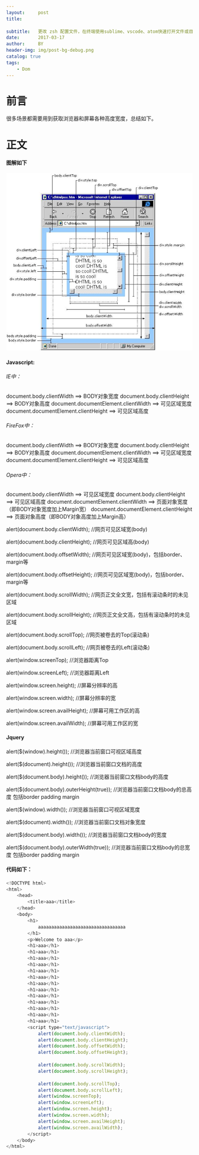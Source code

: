 ```yaml
---
layout:     post
title:      

subtitle:   更改 zsh 配置文件，在终端使用sublime、vscode、atom快速打开文件或目录
date:       2017-03-17
author:     BY
header-img: img/post-bg-debug.png
catalog: true
tags:
    - Dom
---
```


# 前言

 很多场景都需要用到获取浏览器和屏幕各种高度宽度，总结如下。

# 正文
#### 图解如下
![](img/116165-20160630110328843-2101737128.png)
	
#### Javascript:

###### IE中：
document.body.clientWidth ==> BODY对象宽度
document.body.clientHeight ==> BODY对象高度
document.documentElement.clientWidth ==> 可见区域宽度
document.documentElement.clientHeight ==> 可见区域高度
###### FireFox中：
document.body.clientWidth ==> BODY对象宽度
document.body.clientHeight ==> BODY对象高度
document.documentElement.clientWidth ==> 可见区域宽度
document.documentElement.clientHeight ==> 可见区域高度
###### Opera中：
document.body.clientWidth ==> 可见区域宽度
document.body.clientHeight ==> 可见区域高度
document.documentElement.clientWidth ==> 页面对象宽度（即BODY对象宽度加上Margin宽）
document.documentElement.clientHeight ==> 页面对象高度（即BODY对象高度加上Margin高）

 

 

alert(document.body.clientWidth);        //网页可见区域宽(body)

alert(document.body.clientHeight);       //网页可见区域高(body)

alert(document.body.offsetWidth);       //网页可见区域宽(body)，包括border、margin等

alert(document.body.offsetHeight);      //网页可见区域宽(body)，包括border、margin等

alert(document.body.scrollWidth);        //网页正文全文宽，包括有滚动条时的未见区域

alert(document.body.scrollHeight);       //网页正文全文高，包括有滚动条时的未见区域

alert(document.body.scrollTop);           //网页被卷去的Top(滚动条)

alert(document.body.scrollLeft);           //网页被卷去的Left(滚动条)

alert(window.screenTop);                     //浏览器距离Top

alert(window.screenLeft);                     //浏览器距离Left

alert(window.screen.height);                //屏幕分辨率的高

alert(window.screen.width);                 //屏幕分辨率的宽

alert(window.screen.availHeight);          //屏幕可用工作区的高

alert(window.screen.availWidth);           //屏幕可用工作区的宽


#### Jquery

alert($(window).height());                           //浏览器当前窗口可视区域高度

alert($(document).height());                        //浏览器当前窗口文档的高度

alert($(document.body).height());                //浏览器当前窗口文档body的高度

alert($(document.body).outerHeight(true));  //浏览器当前窗口文档body的总高度 包括border padding margin

alert($(window).width());                            //浏览器当前窗口可视区域宽度

alert($(document).width());                        //浏览器当前窗口文档对象宽度

alert($(document.body).width());                //浏览器当前窗口文档body的宽度

alert($(document.body).outerWidth(true));  //浏览器当前窗口文档body的总宽度 包括border padding margin
	
#### 代码如下：
```js
<!DOCTYPE html>
<html>
	<head>
		<title>aaa</title>
	</head>
	<body>
		<h1>
			aaaaaaaaaaaaaaaaaaaaaaaaaaaaaaaaa
		</h1>
		<p>Welcome to aaa</p>
		<h1>aaa</h1>
		<h1>aaa</h1>
		<h1>aaa</h1>
		<h1>aaa</h1>
		<h1>aaa</h1>
		<h1>aaa</h1>
		<h1>aaa</h1>
		<h1>aaa</h1>
		<h1>aaa</h1>
		<h1>aaa</h1>
		<h1>aaa</h1>
		<h1>aaa</h1>
		<h1>aaa</h1>
		<script type="text/javascript">
			alert(document.body.clientWidth);
			alert(document.body.clientHeight);
			alert(document.body.offsetWidth);
			alert(document.body.offsetHeight);

			alert(document.body.scrollWidth);
			alert(document.body.scrollHeight);

			alert(document.body.scrollTop);
			alert(document.body.scrollLeft);
			alert(window.screenTop);
			alert(window.screenLeft);
			alert(window.screen.height);
			alert(window.screen.width);
			alert(window.screen.availHeight);
			alert(window.screen.availWidth);
		</script>
	</body>
</html>
```

	
		
